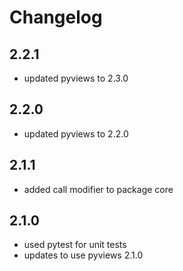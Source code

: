 # Changelog

## 2.2.1

- updated pyviews to 2.3.0

## 2.2.0

- updated pyviews to 2.2.0

## 2.1.1

- added call modifier to package core

## 2.1.0

- used pytest for unit tests
- updates to use pyviews 2.1.0
